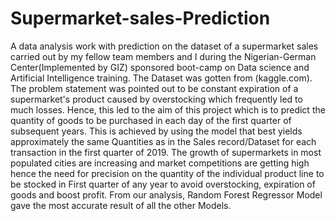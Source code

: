 # Supermarket-sales-Prediction
A data analysis work with prediction on the dataset of a supermarket sales carried out by my fellow team members and I during the Nigerian-German Center(Implemented by GIZ) sponsored boot-camp on Data science and Artificial Intelligence training. The Dataset was gotten from (kaggle.com). The problem statement was pointed out to be  constant expiration of a supermarket's product caused by overstocking which frequently led to much losses. Hence, this led to the aim of this project which is to predict the quantity of goods to be purchased in each day of the first quarter of subsequent years. This is achieved by using the model that best yields approximately the same Quantities as in the Sales record/Dataset for each transaction in the first quarter of 2019.  The growth of supermarkets in most populated cities are increasing and market competitions are getting high hence the need for precision on the quantity of the individual product line to be stocked in First quarter of any year to avoid overstocking, expiration of goods and boost profit.
From our analysis, Random Forest Regressor Model gave the most accurate result of all the other Models.


